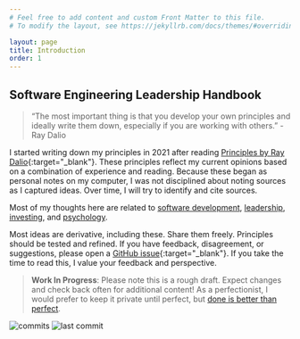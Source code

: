 ```yaml
---
# Feel free to add content and custom Front Matter to this file.
# To modify the layout, see https://jekyllrb.com/docs/themes/#overriding-theme-defaults

layout: page
title: Introduction
order: 1
---
```


## Software Engineering Leadership Handbook

> “The most important thing is that you develop your own principles and ideally write them down, especially if you are working with others.” - Ray Dalio

I started writing down my principles in 2021 after reading [Principles by Ray Dalio](https://www.principles.com/principles/418eaeca-564f-41e8-bd90-8e0d042f28d5/#table-of-contents){:target="\_blank"}. These principles reflect my current opinions based on a combination of experience and reading. Because these began as personal notes on my computer, I was not disciplined about noting sources as I captured ideas. Over time, I will try to identify and cite sources.

Most of my thoughts here are related to [software development](/software-engineering-best-practices/), [leadership](principles/), [investing](/investing), and [psychology](/psychology).

Most ideas are derivative, including these. Share them freely. Principles should be tested and refined. If you have feedback, disagreement, or suggestions, please open a [GitHub issue](https://github.com/richardm/richardm.github.io/issues){:target="\_blank"}. If you take the time to read this, I value your feedback and perspective.

> **Work In Progress**: Please note this is a rough draft. Expect changes and check back often for additional content! As a perfectionist, I would prefer to keep it private until perfect, but [done is better than perfect](/principles/done-is-better-than-perfect).

![commits](https://badgen.net/github/commits/richardm/richardm.github.io/main?cache=300) ![last commit](https://badgen.net/github/last-commit/richardm/richardm.github.io/main?cache=300)
